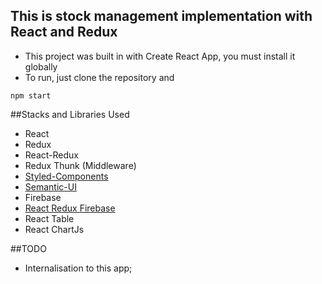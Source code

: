 ## This is stock management implementation with React and Redux

- This project was built in with Create React App, you must install it globally
- To run, just clone the repository and
```
npm start
```

##Stacks and Libraries Used

- React
- Redux
- React-Redux
- Redux Thunk (Middleware)
- [Styled-Components](https://www.styled-components.com/)
- [Semantic-UI](https://react.semantic-ui.com/introduction)
- Firebase
- [React Redux Firebase](http://docs.react-redux-firebase.com/history/v2.0.0/docs/auth.html)
- React Table
- React ChartJs

##TODO
- Internalisation to this app;

